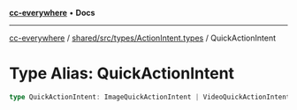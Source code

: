 [**cc-everywhere**](../../../../../index.md) • **Docs**

***

[cc-everywhere](../../../../../index.md) / [shared/src/types/ActionIntent.types](../index.md) / QuickActionIntent

# Type Alias: QuickActionIntent

```ts
type QuickActionIntent: ImageQuickActionIntent | VideoQuickActionIntent | PdfQuickActionIntent;
```
